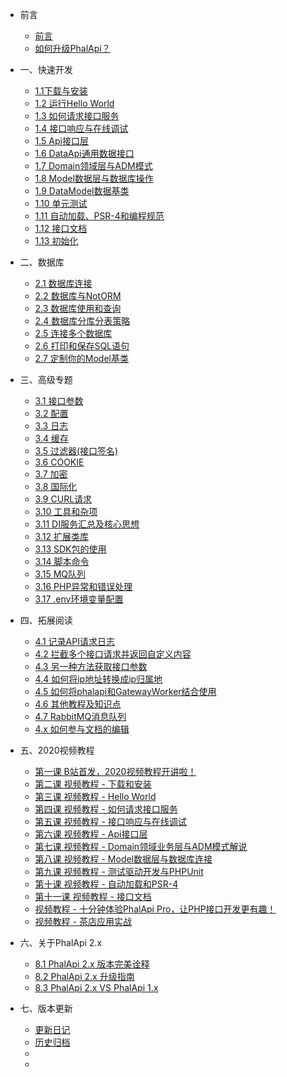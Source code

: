 - 前言
  - [前言](v2.0/tutorial.md)
  - [如何升级PhalApi？](v2.0/how-to-upgrade.md)

- 一、快速开发
  - [1.1下载与安装](v2.0/download-and-setup.md)
  - [1.2 运行Hello World](v2.0/hello-world.md)
  - [1.3 如何请求接口服务](v2.0/how-to-request.md)
  - [1.4 接口响应与在线调试](v2.0/response-and-debug.md)
  - [1.5 Api接口层](v2.0/api.md)
  - [1.6 DataApi通用数据接口](v2.0/data-api.md)
  - [1.7 Domain领域层与ADM模式](v2.0/domain.md)
  - [1.8 Model数据层与数据库操作](v2.0/model.md)
  - [1.9 DataModel数据基类](v2.0/database-datamodel.md)
  - [1.10 单元测试](v2.0/unit-test.md)
  - [1.11 自动加载、PSR-4和编程规范](v2.0/autoload.md)
  - [1.12 接口文档](v2.0/api-docs.md)
  - [1.13 初始化](v2.0/init.md)

- 二、数据库
  - [2.1 数据库连接](v2.0/database-connect.md)
  - [2.2 数据库与NotORM](v2.0/database-notorm.md)
  - [2.3 数据库使用和查询](v2.0/database-usage.md)
  - [2.4 数据库分库分表策略](v2.0/database-multi.md)
  - [2.5 连接多个数据库](v2.0/database-other.md)
  - [2.6 打印和保存SQL语句](v2.0/database-sql-debug.md)
  - [2.7 定制你的Model基类](v2.0/database-model.md)

- 三、高级专题
  - [3.1 接口参数](v2.0/api-params.md)
  - [3.2 配置](v2.0/config.md)
  - [3.3 日志](v2.0/logger.md)
  - [3.4 缓存](v2.0/cache.md)
  - [3.5 过滤器(接口签名)](v2.0/filter.md)
  - [3.6 COOKIE](v2.0/cookie.md)
  - [3.7 加密](v2.0/crypt.md)
  - [3.8 国际化](v2.0/i18n.md)
  - [3.9 CURL请求](v2.0/curl.md)
  - [3.10 工具和杂项](v2.0/tool.md)
  - [3.11 DI服务汇总及核心思想](v2.0/di.md)
  - [3.12 扩展类库](v2.0/library.md)
  - [3.13 SDK包的使用](v2.0/sdk.md)
  - [3.14 脚本命令](v2.0/shell.md)
  - [3.15 MQ队列](v2.0/mq-gearman.md)
  - [3.16 PHP异常和错误处理](v2.0/error.md)
  - [3.17 .env环境变量配置](v2.0/phpdotenv.md)

- 四、拓展阅读 
  - [4.1 记录API请求日志](v2.0/components/more/how-to-record-api-log.md)
  - [4.2 拦截多个接口请求并返回自定义内容](v2.0/components/more/how-to-volley-api-request.md)
  - [4.3 另一种方法获取接口参数](v2.0/components/more/how-to-get-api-params.md)
  - [4.4 如何将ip地址转换成ip归属地](v2.0/components/more/how-to-use-ip2address.md)
  - [4.5 如何将phalapi和GatewayWorker结合使用](v2.0/components/more/how-to-work-with-gateway.md)
  - [4.6 其他教程及知识点](v2.0/components/more/other_content.md)
  - [4.7 RabbitMQ消息队列](v2.0/components/more/mq-rabbitmq.md)
  - [4.x 如何参与文档的编辑](v2.0/components/more/how-to-edit.md)

- 五、2020视频教程
  - [第一课 B站首发，2020视频教程开讲啦！](v2.0/components/course/video_1.md)
  - [第二课 视频教程 - 下载和安装](v2.0/components/course/video_2.md)
  - [第三课 视频教程 - Hello World](v2.0/components/course/video_3.md)
  - [第四课 视频教程 - 如何请求接口服务](v2.0/components/course/video_4.md)
  - [第五课 视频教程 - 接口响应与在线调试](v2.0/components/course/video_5.md)
  - [第六课 视频教程 - Api接口层](v2.0/components/course/video_6.md)
  - [第七课 视频教程 - Domain领域业务层与ADM模式解说](v2.0/components/course/video_7.md)
  - [第八课 视频教程 - Model数据层与数据库连接](v2.0/components/course/video_8.md)
  - [第九课 视频教程 - 测试驱动开发与PHPUnit](v2.0/components/course/video_9.md)
  - [第十课 视频教程 - 自动加载和PSR-4](v2.0/components/course/video_10.md)
  - [第十一课 视频教程 - 接口文档](v2.0/components/course/video_11.md)
  - [视频教程 - 十分钟体验PhalApi Pro，让PHP接口开发更有趣！](https://www.bilibili.com/video/av89890967/)
  - [视频教程 - 茶店应用实战](https://www.bilibili.com/video/av95817153)

- 六、关于PhalApi 2.x
  - [8.1 PhalApi 2.x 版本完美诠释](v2.0/what-about-2x.md)
  - [8.2 PhalApi 2.x 升级指南](v2.0/how-to-upgrade-2x.md)
  - [8.3 PhalApi 2.x VS PhalApi 1.x](v2.0/compare-2x-with-1x.md)

- 七、版本更新 
  - [更新日记](v2.0/changelog.md?v=2.22.0)
  - [历史归档](v2.0/recovery.md)
  - [](.md)
  - [](.md)